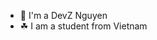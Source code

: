 - 👋 I'm a DevZ Nguyen
- ☘ I am a student from Vietnam
<!---
kids-dev/kids-dev is a ✨ special ✨ repository because its `README.md` (this file) appears on your GitHub profile.
You can click the Preview link to take a look at your 
